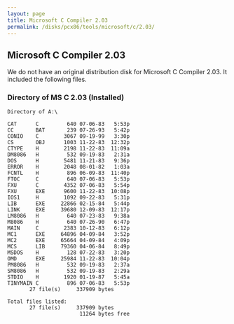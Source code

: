 ```yaml
---
layout: page
title: Microsoft C Compiler 2.03
permalink: /disks/pcx86/tools/microsoft/c/2.03/
---
```


Microsoft C Compiler 2.03
-------------------------

We do not have an original distribution disk for Microsoft C Compiler 2.03.  It included the following files.

### Directory of MS C 2.03 (Installed)

	Directory of A:\

	CAT      C         640 07-06-83   5:53p
	CC       BAT       239 07-26-93   5:42p
	CONIO    C        3067 09-19-99   3:30p
	CS       OBJ      1003 11-22-83  12:32p
	CTYPE    H        2198 11-22-83  11:09a
	DM8086   H         532 09-19-83   2:31a
	DOS      H        5481 11-21-83   9:36p
	ERROR    H        2048 08-01-82   1:03a
	FCNTL    H         896 06-09-83  11:40p
	FTOC     C         640 07-06-83   5:53p
	FXU      C        4352 07-06-83   5:54p
	FXU      EXE      9600 11-22-83  10:08p
	IOS1     H        1092 09-22-83   5:31p
	LIB      EXE     22866 02-15-84   5:44p
	LINK     EXE     39680 12-09-83  12:17p
	LM8086   H         640 07-23-83   9:38a
	M8086    H         640 07-26-90   6:47p
	MAIN     C        2383 10-12-83   6:12p
	MC1      EXE     64896 04-09-84   3:52p
	MC2      EXE     65664 04-09-84   4:09p
	MCS      LIB     79360 04-06-84   8:49p
	MSDOS    H         128 07-22-83   3:20p
	OMD      EXE     25984 11-22-83  10:04p
	PM8086   H         532 09-19-83   2:37a
	SM8086   H         532 09-19-83   2:29a
	STDIO    H        1920 01-19-87   5:45a
	TINYMAIN C         896 07-06-83   5:53p
	       27 file(s)     337909 bytes

	Total files listed:
	       27 file(s)     337909 bytes
	                       11264 bytes free
